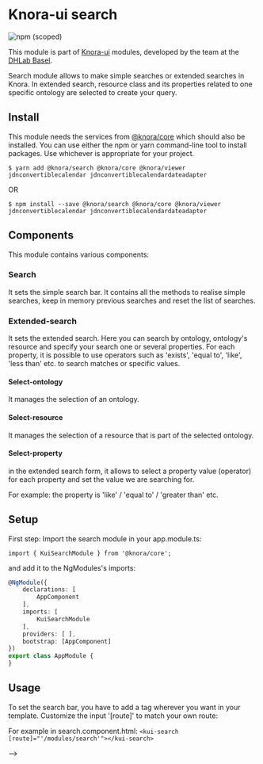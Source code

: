 # Knora-ui search
![npm (scoped)](https://img.shields.io/npm/v/@knora/search.svg)

This module is part of [Knora-ui](https://github.com/dhlab-basel/Knora-ui) modules, developed by the team at the [DHLab Basel](http://dhlab.unibas.ch).

Search module allows to make simple searches or extended searches in Knora. In extended search, resource class and its properties related to one specific ontology are selected to create your query.


## Install
This module needs the services from [@knora/core](https://www.npmjs.com/package/@knora/core) which should also be installed.
You can use either the npm or yarn command-line tool to install packages. Use whichever is appropriate for your project.

`$ yarn add @knora/search @knora/core @knora/viewer jdnconvertiblecalendar jdnconvertiblecalendardateadapter` 

OR

`$ npm install --save @knora/search @knora/core @knora/viewer jdnconvertiblecalendar jdnconvertiblecalendardateadapter`


## Components
This module contains various components:

### Search
It sets the simple search bar. 
It contains all the methods to realise simple searches, keep in memory previous searches and reset the list of searches. 

### Extended-search
It sets the extended search. Here you can search by ontology, ontology's resource and specify your search one or several properties. 
For each property, it is possible to use operators such as 'exists', 'equal to', 'like', 'less than' etc. to search matches or specific values.

#### Select-ontology
It manages the selection of an ontology.

#### Select-resource
It manages the selection of a resource that is part of the selected ontology.

#### Select-property
in the extended search form, it allows to select a property value (operator) for each property and set the value we are searching for.

For example: the property is 'like' / 'equal to' / 'greater than' etc.


## Setup

First step: Import the search module in your app.module.ts:

`import { KuiSearchModule } from '@knora/core';`

and add it to the NgModules's imports:

```TypeScript
@NgModule({
    declarations: [
        AppComponent
    ],
    imports: [
        KuiSearchModule
    ],
    providers: [ ],
    bootstrap: [AppComponent]
})
export class AppModule {
}
```

## Usage

To set the search bar, you have to add a <kui-search> tag wherever you want in your template.
Customize the input '[route]' to match your own route:

For example in search.component.html:
`<kui-search [route]="'/modules/search'"></kui-search>`



<!--
The search module has the following structure:

# search

## extended-search
    - extended-search
    - select-ontology
    - select-property
        - specify-property-value
    - select-resource-class
-->

-->
